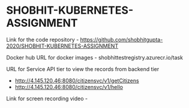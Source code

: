 # SHOBHIT-KUBERNETES-ASSIGNMENT

Link for the code repository - https://github.com/shobhitgupta-2020/SHOBHIT-KUBERNETES-ASSIGNMENT

Docker hub URL for docker images - shobhittestregistry.azurecr.io/task

URL for Service API tier to view the records from backend tier 
- http://4.145.120.46:8080/citizensvc/v1/getCitizens
- http://4.145.120.46:8080/citizensvc/v1/hello

Link for screen recording video - 